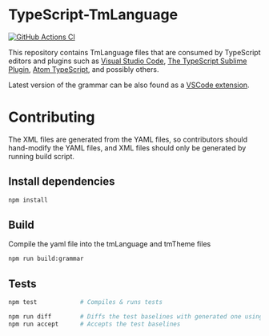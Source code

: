 # TypeScript-TmLanguage
[![GitHub Actions CI](https://github.com/microsoft/TypeScript-TmLanguage/workflows/CI/badge.svg)](https://github.com/microsoft/TypeScript-TmLanguage/actions?query=workflow%3ACI)

This repository contains TmLanguage files that are consumed by TypeScript editors and plugins such as [Visual Studio Code](https://github.com/Microsoft/vscode), [The TypeScript Sublime Plugin](https://github.com/Microsoft/TypeScript-Sublime-Plugin), [Atom TypeScript](https://github.com/TypeStrong/atom-typescript), and possibly others.

Latest version of the grammar can be also found as a [VSCode extension](https://marketplace.visualstudio.com/items?itemName=ms-vscode.vscode-typescript-next).

# Contributing

The XML files are generated from the YAML files, so contributors should hand-modify the YAML files, and XML files should only be generated by running build script.

## Install dependencies
``` sh
npm install
```

## Build

Compile the yaml file into the tmLanguage and tmTheme files

``` sh
npm run build:grammar
```

## Tests

``` sh
npm test            # Compiles & runs tests

npm run diff        # Diffs the test baselines with generated one using tool set in environment variable DIFF
npm run accept      # Accepts the test baselines
```
